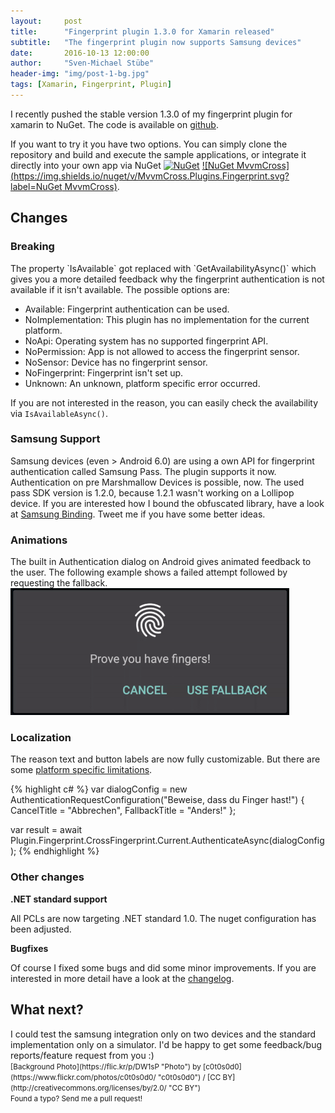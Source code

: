 ```yaml
---
layout:     post
title:      "Fingerprint plugin 1.3.0 for Xamarin released"
subtitle:   "The fingerprint plugin now supports Samsung devices"
date:       2016-10-13 12:00:00
author:     "Sven-Michael Stübe"
header-img: "img/post-1-bg.jpg"
tags: [Xamarin, Fingerprint, Plugin]
---
```


I recently pushed the stable version 1.3.0 of my fingerprint plugin for xamarin to NuGet. The code is available on <i class="fa fa-github"></i>[github](https://github.com/smstuebe/xamarin-fingerprint "github").

If you want to try it you have two options.
You can simply clone the repository and build and execute the sample applications, or integrate it directly into your own app via NuGet <span class="inline">[![NuGet](https://img.shields.io/nuget/v/Plugin.Fingerprint.svg?label=NuGet)](https://www.nuget.org/packages/Plugin.Fingerprint/) [![NuGet MvvmCross](https://img.shields.io/nuget/v/MvvmCross.Plugins.Fingerprint.svg?label=NuGet MvvmCross)](https://www.nuget.org/packages/MvvmCross.Plugins.Fingerprint/).</span>

<h2 class="section-heading">Changes</h2>

<h3>Breaking</h3>
The property `IsAvailable` got replaced with `GetAvailabilityAsync()` which gives you a more detailed feedback why the fingerprint authentication is not available if it isn't available. The possible options are:

- Available: Fingerprint authentication can be used.
- NoImplementation: This plugin has no implementation for the current platform.
- NoApi: Operating system has no supported fingerprint API.
- NoPermission: App is not allowed to access the fingerprint sensor.
- NoSensor: Device has no fingerprint sensor.
- NoFingerprint: Fingerprint isn't set up.
- Unknown: An unknown, platform specific error occurred. 

If you are not interested in the reason, you can easily check the availability via `IsAvailableAsync()`.

<h3>Samsung Support</h3>
Samsung devices (even > Android 6.0) are using a own API for fingerprint authentication called Samsung Pass. The plugin supports it now. Authentication on pre Marshmallow Devices is possible, now. The used pass SDK version is 1.2.0, because 1.2.1 wasn't working on a Lollipop device. If you are interested how I bound the obfuscated library, have a look at <a href="https://github.com/smstuebe/xamarin-fingerprint/blob/master/src/samsung/readme.md" target="_blank">Samsung Binding</a>. Tweet me if you have some better ideas.

<h3>Animations</h3>
The built in Authentication dialog on Android gives animated feedback to the user. 
The following example shows a failed attempt followed by requesting the fallback.

<img src="/img/fp-fallback.gif" />


<h3>Localization</h3>
The reason text and button labels are now fully customizable. But there are some <a href="https://github.com/smstuebe/xamarin-fingerprint/blob/master/README.md#limitations" target="_blank">platform specific limitations</a>.

{% highlight c# %}
var dialogConfig = new AuthenticationRequestConfiguration("Beweise, dass du Finger hast!")
{
    CancelTitle = "Abbrechen",
    FallbackTitle = "Anders!"
};

var result = await Plugin.Fingerprint.CrossFingerprint.Current.AuthenticateAsync(dialogConfig);
{% endhighlight %}

<h3>Other changes</h3>

**.NET standard support**

All PCLs are now targeting .NET standard 1.0. The nuget configuration has been adjusted.

**Bugfixes**

Of course I fixed some bugs and did some minor improvements. If you are interested in more detail have a look at the <a href="https://github.com/smstuebe/xamarin-fingerprint/blob/master/doc/changelog.md" target="_blank">changelog</a>.

<h2 class="section-heading">What next?</h2>
I could test the samsung integration only on two devices and the standard implementation only on a simulator. I'd be happy to get some feedback/bug reports/feature request from you :) 

<br>
<small>[Background Photo](https://flic.kr/p/DW1sP "Photo") by [c0t0s0d0](https://www.flickr.com/photos/c0t0s0d0/ "c0t0s0d0") / [CC BY](http://creativecommons.org/licenses/by/2.0/ "CC BY")</small>
<br>
<small>Found a typo? Send me a pull request!</small>
